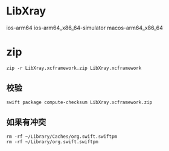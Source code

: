 # LibXray
ios-arm64 ios-arm64_x86_64-simulator macos-arm64_x86_64

# zip
```shell
zip -r LibXray.xcframework.zip LibXray.xcframework
```

## 校验
```shell
swift package compute-checksum LibXray.xcframework.zip
```

## 如果有冲突
```shell
rm -rf ~/Library/Caches/org.swift.swiftpm
rm -rf ~/Library/org.swift.swiftpm
```
